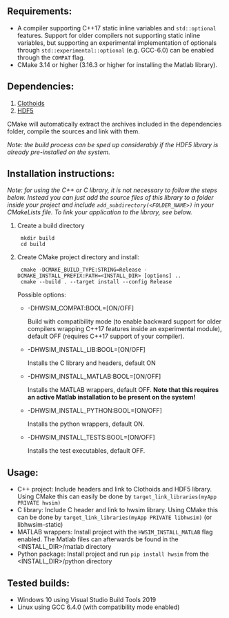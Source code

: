 ## Requirements:

* A compiler supporting C++17 static inline variables and `std::optional` features. Support for older compilers not supporting static inline variables, but supporting an experimental implementation of optionals through `std::experimental::optional` (e.g. GCC-6.0) can be enabled through the `COMPAT` flag.
* CMake 3.14 or higher (3.16.3 or higher for installing the Matlab library).

## Dependencies:

1. [Clothoids](https://www.github.com/ebertolazzi/Clothoids)
2. [HDF5](https://www.hdfgroup.org/downloads/hdf5/source-code/)

CMake will automatically extract the archives included in the dependencies folder, compile the sources and link with them.

*Note: the build process can be sped up considerably if the HDF5 library is already pre-installed on the system.*

## Installation instructions:
*Note: for using the C++ or C library, it is not necessary to follow the steps below. Instead you can just add the source files of this library to a folder
inside your project and include `add_subdirectory(<FOLDER_NAME>)` in your CMakeLists file. To link your application to the library, see below.*

1. Create a build directory

        mkdir build
        cd build
2. Create CMake project directory and install:

        cmake -DCMAKE_BUILD_TYPE:STRING=Release -DCMAKE_INSTALL_PREFIX:PATH=<INSTALL_DIR> [options] ..
        cmake --build . --target install --config Release

    Possible options:

    * -DHWSIM_COMPAT:BOOL=[ON/OFF]

      Build with compatibility mode (to enable backward support for older compilers wrapping C++17 features inside an experimental module), default OFF (requires C++17 support of your compiler).

    * -DHWSIM_INSTALL_LIB:BOOL=[ON/OFF]
      
      Installs the C library and headers, default ON
    * -DHWSIM_INSTALL_MATLAB:BOOL=[ON/OFF]

      Installs the MATLAB wrappers, default OFF. **Note that this requires an active Matlab installation to be present on the system!**
    * -DHWSIM_INSTALL_PYTHON:BOOL=[ON/OFF]

      Installs the python wrappers, default ON.
    * -DHWSIM_INSTALL_TESTS:BOOL=[ON/OFF]

      Installs the test executables, default OFF.

## Usage:

* C++ project:
  Include headers and link to Clothoids and HDF5 library. Using CMake this can easily be done by `target_link_libraries(myApp PRIVATE hwsim)`
* C library:
  Include C header and link to hwsim library. Using CMake this can be done by `target_link_libraries(myApp PRIVATE libhwsim)` (or libhwsim-static)
* MATLAB wrappers:
  Install project with the `HWSIM_INSTALL_MATLAB` flag enabled. The Matlab files can afterwards be found in the <INSTALL_DIR>/matlab directory
* Python package:
  Install project and run `pip install hwsim` from the <INSTALL_DIR>/python directory

## Tested builds:

* Windows 10 using Visual Studio Build Tools 2019
* Linux using GCC 6.4.0 (with compatibility mode enabled)